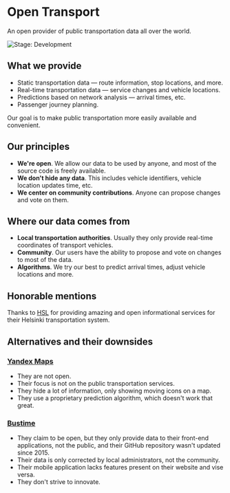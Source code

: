 # Open Transport

An open provider of public transportation data all over the world.

![Stage: Development](https://img.shields.io/badge/Stage-Development-informational?style=flat)

## What we provide

- Static transportation data &mdash; route information, stop locations, and more.
- Real-time transportation data &mdash; service changes and vehicle locations.
- Predictions based on network analysis &mdash; arrival times, etc.
- Passenger journey planning.

Our goal is to make public transportation more easily available and convenient.

## Our principles

- **We're open**. We allow our data to be used by anyone, and most of the source code is freely available.
- **We don't hide any data**. This includes vehicle identifiers, vehicle location updates time, etc.
- **We center on community contributions**. Anyone can propose changes and vote on them.
  
## Where our data comes from

- **Local transportation authorities**. Usually they only provide real-time coordinates of transport vehicles.
- **Community**. Our users have the ability to propose and vote on changes to most of the data.
- **Algorithms**. We try our best to predict arrival times, adjust vehicle locations and more.

## Honorable mentions

Thanks to [HSL](https://www.hsl.fi/en/) for providing amazing and open informational services
for their Helsinki transportation system.

## Alternatives and their downsides

### [Yandex Maps](https://yandex.ru/maps)

- They are not open.
- Their focus is not on the public transportation services.
- They hide a lot of information, only showing moving icons on a map.
- They use a proprietary prediction algorithm, which doesn't work that great.

### [Bustime](https://busti.me/)

- They claim to be open, but they only provide data to their front-end applications,
  not the public, and their GitHub repository wasn't updated since 2015.
- Their data is only corrected by local administrators, not the community.
- Their mobile application lacks features present on their website and vise versa.
- They don't strive to innovate.
